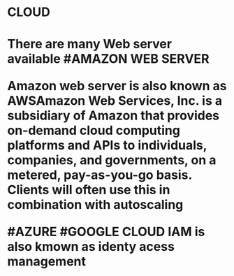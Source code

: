 <h1>CLOUD<h1>
There are many Web server available
#AMAZON WEB SERVER
<p>Amazon web server is also known as <span>AWS</span>Amazon Web Services, Inc. is a subsidiary of Amazon that provides on-demand cloud computing platforms and APIs to individuals, companies, and governments, on a metered, pay-as-you-go basis. Clients will often use this in combination with autoscaling</p>

#AZURE 
#GOOGLE CLOUD
 IAM is also kmown as identy acess management